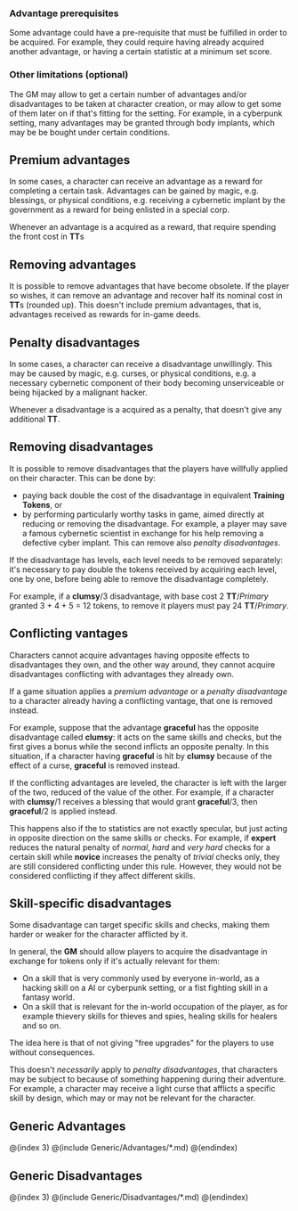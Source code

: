 
### Advantage prerequisites

Some advantage could have a pre-requisite that must be fulfilled in order to be acquired. 
For example, they could require having already acquired another advantage, or having a certain 
statistic at a minimum set score.

### Other limitations (optional)

The GM may allow to get a certain number of advantages and/or disadvantages to be taken at character creation, 
or may allow to get some of them later on if that's fitting for the setting. For example, in a cyberpunk
setting, many advantages may be granted through body implants, which may be be bought under certain
conditions.

## Premium advantages

In some cases, a character can receive an advantage as a reward for completing
a certain task. Advantages can be gained by magic, e.g. blessings, or physical conditions, 
e.g. receiving a cybernetic implant by the government as a reward for being enlisted
in a special corp.

Whenever an advantage is a acquired as a reward, that require spending the front
cost in **TT**s

## Removing advantages

It is possible to remove advantages that have become obsolete. If the player so wishes, 
it can remove an advantage and recover half its nominal cost in **TT**s (rounded up). 
This doesn't include premium advantages, that is, advantages received as rewards for
in-game deeds.

## Penalty disadvantages

In some cases, a character can receive a disadvantage unwillingly. This may be
caused by magic, e.g. curses, or physical conditions, e.g. a necessary
cybernetic component of their body becoming unserviceable or being hijacked by
a malignant hacker.

Whenever a disadvantage is a acquired as a penalty, that doesn't give any
additional **TT**.

## Removing disadvantages

It is possible to remove disadvantages that the players have willfully 
applied on their character. This can be done by:

* paying back double the cost of the disadvantage in equivalent **Training Tokens**, or
* by performing particularly worthy tasks in game, aimed directly at reducing or
removing the disadvantage. For example, a player may save a famous cybernetic scientist
in exchange for his help removing a defective cyber implant. This can remove also
*penalty disadvantages*.

If the disadvantage has levels, each level needs to be removed separately: it's
necessary to pay double the tokens received by acquiring each level, one by one, 
before being able to remove the disadvantage completely. 

For example, if a **clumsy**/3 disadvantage, with base cost 2 **TT**/*Primary* granted
3 + 4 + 5 = 12 tokens, to remove it players must pay 24 **TT**/*Primary*.

## Conflicting vantages

Characters cannot acquire advantages having opposite effects to disadvantages they own, 
and the other way around, they cannot acquire disadvantages conflicting with advantages
they already own.

If a game situation applies a *premium advantage* or a *penalty disadvantage* to a character
already having a conflicting vantage, that one is removed instead.

For example, suppose that the advantage **graceful** has the opposite disadvantage
called **clumsy**:
it acts on the same skills and checks, but the first gives a bonus while the second
inflicts an opposite penalty. In this situation, if a character having **graceful** is
hit by **clumsy** because of the effect of a curse, **graceful** is removed instead.

If the conflicting advantages are leveled, the character is left with the larger 
of the two, reduced of the value of the other. For example, if a character with
**clumsy**/1 receives a blessing that would grant **graceful**/3, then
**graceful**/2 is applied instead.

This happens also if the to statistics are not exactly specular, but just
acting in opposite direction on the same skills or checks. For example, 
if **expert** reduces the natural penalty of *normal*, *hard* and *very hard* checks for
a certain skill while **novice** increases the penalty of *trivial* checks only, 
they are still considered conflicting under this rule. However, they would not
be considered conflicting if they affect different skills.

## Skill-specific disadvantages

Some disadvantage can target specific skills and checks, making them harder
or weaker for the character afflicted by it.

In general, the **GM** should allow players to acquire the disadvantage
in exchange for tokens only if it's actually relevant for them:

* On a skill that is very commonly used by everyone in-world, as a hacking
skill on a AI or cyberpunk setting, or a fist fighting skill in a fantasy world.
* On a skill that is relevant for the in-world occupation of the player, 
as for example thievery skills for thieves and spies, healing skills for
healers and so on.

The idea here is that of not giving "free upgrades" for the players to use
without consequences.

This doesn't *necessarily* apply to *penalty disadvantages*, 
that characters may be subject
to because of something happening during their adventure. For example, a
character may receive a light curse that afflicts a specific skill by design, which
may or may not be relevant for the character.

## Generic Advantages

@(index 3)
@(include Generic/Advantages/*.md)
@(endindex)

## Generic Disadvantages

@(index 3)
@(include Generic/Disadvantages/*.md)
@(endindex)

